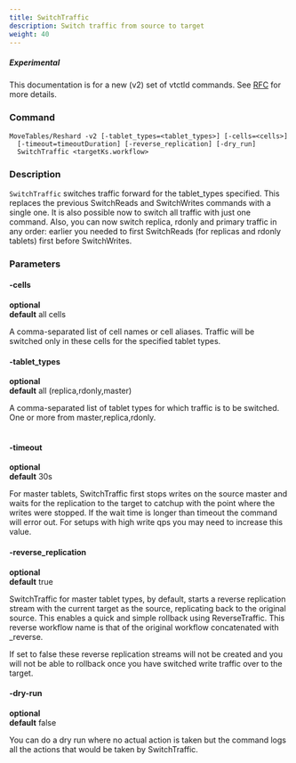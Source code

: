 ```yaml
---
title: SwitchTraffic
description: Switch traffic from source to target
weight: 40
---
```

##### _Experimental_
This documentation is for a new (v2) set of vtctld commands. See [RFC](https://github.com/vitessio/vitess/issues/7225) for more details.

### Command

```
MoveTables/Reshard -v2 [-tablet_types=<tablet_types>] [-cells=<cells>]
  [-timeout=timeoutDuration] [-reverse_replication] [-dry_run]
  SwitchTraffic <targetKs.workflow>
```

### Description

`SwitchTraffic` switches traffic forward for the tablet_types specified. This replaces the previous
SwitchReads and SwitchWrites commands with a single one. It is also possible now to switch all traffic with just one
command. Also, you can now switch replica, rdonly and primary traffic in any order: earlier you needed to first
SwitchReads (for replicas and rdonly tablets) first before SwitchWrites.

### Parameters

#### -cells
**optional**\
**default** all cells

<div class="cmd">

A comma-separated list of cell names or cell aliases. Traffic will be switched only in these cells for the
specified tablet types.

</div>

#### -tablet_types
**optional**\
**default** all (replica,rdonly,master)

<div class="cmd">

A comma-separated list of tablet types for which traffic is to be switched.
One or more from master,replica,rdonly.<br><br>

</div>

#### -timeout
**optional**\
**default** 30s

<div class="cmd">

For master tablets, SwitchTraffic first stops writes on the source master and waits for the replication to the target to
catchup with the point where the writes were stopped. If the wait time is longer than timeout
the command will error out. For setups with high write qps you may need to increase this value.

</div>

#### -reverse_replication
**optional**\
**default** true

<div class="cmd">

SwitchTraffic for master tablet types, by default, starts a reverse replication stream with the current target as the source, replicating back to the original source. This enables a quick and simple rollback using ReverseTraffic. This reverse workflow name is that of the original workflow concatenated with \_reverse.

If set to false these reverse replication streams will not be created and you will not be able to rollback once you have switched write traffic over to the target.

</div>

#### -dry-run
**optional**\
**default** false

<div class="cmd">
You can do a dry run where no actual action is taken but the command logs all the actions that would be taken
by SwitchTraffic.
</div>
